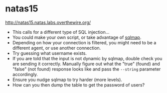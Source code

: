 # natas15

http://natas15.natas.labs.overthewire.org/

* This calls for a different type of SQL injection...
* You could make your own script, or take advantage of [sqlmap](http://sqlmap.org/).
* Depending on how your connection is filtered, you might need to be a different agent, or use another connection.
* Try guessing what username exists.
* If you are told that the input is not dynamic by sqlmap, double check you are sending it correctly. Manually figure out what the "true" (found) and "false" (not found) response looks like and pass the `--string` parameter accordingly.
* Ensure you nudge sqlmap to try harder (more levels).
* How can you then dump the table to get the password of users?

